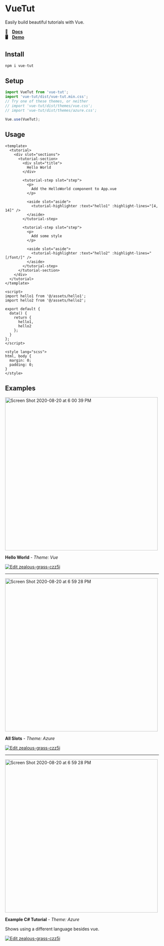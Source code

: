 # VueTut

Easily build beautiful tutorials with Vue.

**📒  ⠀[Docs](https://evwt.github.io/vue-tut/)**
<br>
**🖥  ⠀[Demo](https://g4si3.csb.app/)**

## Install

```bash
npm i vue-tut
```

## Setup

```js
import VueTut from 'vue-tut';
import 'vue-tut/dist/vue-tut.min.css';
// Try one of these themes, or neither
// import 'vue-tut/dist/themes/vue.css';
// import 'vue-tut/dist/themes/azure.css';

Vue.use(VueTut);
```

## Usage

```vue
<template>
  <tutorial>
    <div slot="sections">
      <tutorial-section>
        <div slot="title">
          Hello World
        </div>

        <tutorial-step slot="step">
          <p>
            Add the HelloWorld component to App.vue
          </p>

          <aside slot="aside">
            <tutorial-highlighter :text="hello1" :highlight-lines="[4, 14]" />
          </aside>
        </tutorial-step>

        <tutorial-step slot="step">
          <p>
            Add some style
          </p>

          <aside slot="aside">
            <tutorial-highlighter :text="hello2" :highlight-lines="[/font/]" />
          </aside>
        </tutorial-step>
      </tutorial-section>
    </div>
  </tutorial>
</template>

<script>
import hello1 from '@/assets/hello1';
import hello2 from '@/assets/hello2';

export default {
  data() {
    return {
      hello1,
      hello2
    };
  }
};
</script>

<style lang="scss">
html, body {
  margin: 0;
  padding: 0;
}
</style>
```

## Examples

<a href="https://czz5i.csb.app/" target="_blank"><img width="500" alt="Screen Shot 2020-08-20 at 6 00 39 PM" src="https://user-images.githubusercontent.com/611996/90835167-7b409280-e311-11ea-8e2d-5a685f46ad64.png"></a>

**Hello World** - _Theme: Vue_

[![Edit zealous-grass-czz5i](https://codesandbox.io/static/img/play-codesandbox.svg)](https://codesandbox.io/s/zealous-grass-czz5i?fontsize=14&hidenavigation=1&theme=light)

<hr>

<a href="https://g4si3.csb.app/" target="_blank"><img width="500" alt="Screen Shot 2020-08-20 at 6 59 28 PM" src="https://user-images.githubusercontent.com/611996/90837317-4f281000-e317-11ea-9d7a-d2286ece835c.png"></a>

**All Slots** - _Theme: Azure_

[![Edit zealous-grass-czz5i](https://codesandbox.io/static/img/play-codesandbox.svg)](https://codesandbox.io/s/determined-robinson-g4si3?fontsize=14&hidenavigation=1&theme=light)

<hr>

<a href="https://z3e3c.csb.app/" target="_blank"><img width="500" alt="Screen Shot 2020-08-20 at 6 59 28 PM" src="https://user-images.githubusercontent.com/611996/90942041-ac849580-e3d9-11ea-818c-a1d9bc82def1.png"></a>

**Example C# Tutorial** - _Theme: Azure_

Shows using a different language besides vue.

[![Edit zealous-grass-czz5i](https://codesandbox.io/static/img/play-codesandbox.svg)](https://codesandbox.io/s/spring-cdn-z3e3c?fontsize=14&hidenavigation=1&theme=light)


